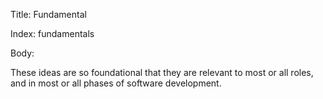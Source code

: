 Title: Fundamental

Index: fundamentals

Body:

These ideas are so foundational that they are relevant to most or all roles, and in most or all phases of software development.
